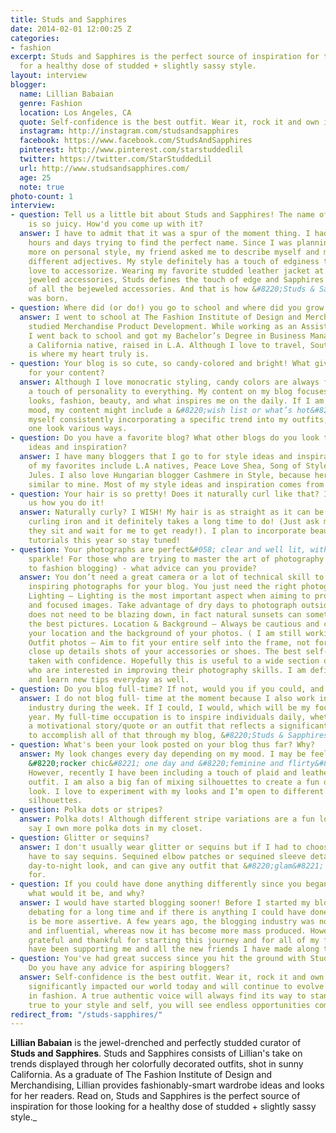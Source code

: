 ```yaml
---
title: Studs and Sapphires
date: 2014-02-01 12:00:25 Z
categories:
- fashion
excerpt: Studs and Sapphires is the perfect source of inspiration for those looking
  for a healthy dose of studded + slightly sassy style.
layout: interview
blogger:
  name: Lillian Babaian
  genre: Fashion
  location: Los Angeles, CA
  quote: Self-confidence is the best outfit. Wear it, rock it and own it.
  instagram: http://instagram.com/studsandsapphires
  facebook: https://www.facebook.com/StudsAndSapphires
  pinterest: http://www.pinterest.com/starstuddedlil
  twitter: https://twitter.com/StarStuddedLil
  url: http://www.studsandsapphires.com/
  age: 25
  note: true
photo-count: 1
interview:
- question: Tell us a little bit about Studs and Sapphires! The name of your blog
    is so juicy. How'd you come up with it?
  answer: I have to admit that it was a spur of the moment thing. I had spent countless
    hours and days trying to find the perfect name. Since I was planning on focusing
    more on personal style, my friend asked me to describe myself and my style using
    different adjectives. My style definitely has a touch of edginess to it and I
    love to accessorize. Wearing my favorite studded leather jacket at the time and
    jeweled accessories, Studs defines the touch of edge and Sapphires is a reflection
    of all the bejeweled accessories. And that is how &#8220;Studs & Sapphires&#8221;
    was born.
- question: Where did (or do!) you go to school and where did you grow up?
  answer: I went to school at The Fashion Institute of Design and Merchandising and
    studied Merchandise Product Development. While working as an Assistant Designer,
    I went back to school and got my Bachelor’s Degree in Business Management. I am
    a California native, raised in L.A. Although I love to travel, Southern California
    is where my heart truly is.
- question: Your blog is so cute, so candy-colored and bright! What gives you inspiration
    for your content?
  answer: Although I love monocratic styling, candy colors are always fun and add
    a touch of personality to everything. My content on my blog focuses on personal
    looks, fashion, beauty, and what inspires me on the daily. If I am in the shopping
    mood, my content might include a &#8220;wish list or what’s hot&#8221;. If I see
    myself consistently incorporating a specific trend into my outfits, I might style
    one look various ways.
- question: Do you have a favorite blog? What other blogs do you look to for style
    ideas and inspiration?
  answer: I have many bloggers that I go to for style ideas and inspiration. Some
    of my favorites include L.A natives, Peace Love Shea, Song of Style, and Sincerely
    Jules. I also love Hungarian blogger Cashmere in Style, because her style is very
    similar to mine. Most of my style ideas and inspiration comes from street style
- question: Your hair is so pretty! Does it naturally curl like that? If not... tell
    us how you do it!
  answer: Naturally curly? I WISH! My hair is as straight as it can be! I use a 1&#8220;
    curling iron and it definitely takes a long time to do! (Just ask my friends as
    they sit and wait for me to get ready!). I plan to incorporate beauty and hair
    tutorials this year so stay tuned!
- question: Your photographs are perfect&#058; clear and well lit, with a hint of
    sparkle! For those who are trying to master the art of photography (with respect
    to fashion blogging) - what advice can you provide?
  answer: You don’t need a great camera or a lot of technical skill to take interesting,
    inspiring photographs for your blog. You just need the right photography tips.
    Lighting – Lighting is the most important aspect when aiming to produce clear
    and focused images. Take advantage of dry days to photograph outside and the sun
    does not need to be blazing down, in fact natural sunsets can sometimes create
    the best pictures. Location & Background – Always be cautious and consistent with
    your location and the background of your photos. ( I am still working on this!)
    Outfit photos – Aim to fit your entire self into the frame, not forgetting some
    close up details shots of your accessories or shoes. The best self-portraits are
    taken with confidence. Hopefully this is useful to a wide section of bloggers
    who are interested in improving their photography skills. I am definitely no expert
    and learn new tips everyday as well.
- question: Do you blog full-time? If not, would you if you could, and why?
  answer: I do not blog full- time at the moment because I also work in the fashion
    industry during the week. If I could, I would, which will be my focus this upcoming
    year. My full-time occupation is to inspire individuals daily, whether it's through
    a motivational story/quote or an outfit that reflects a significant story. I hope
    to accomplish all of that through my blog, &#8220;Studs & Sapphires&#8221;.
- question: What's been your look posted on your blog thus far? Why?
  answer: My look changes every day depending on my mood. I may be feeling a bit of
    &#8220;rocker chic&#8221; one day and &#8220;feminine and flirty&#8221; the next.
    However, recently I have been including a touch of plaid and leather in every
    outfit. I am also a big fan of mixing silhouettes to create a fun dimensional
    look. I love to experiment with my looks and I’m open to different styles and
    silhouettes.
- question: Polka dots or stripes?
  answer: Polka dots! Although different stripe variations are a fun look, I can definitely
    say I own more polka dots in my closet.
- question: Glitter or sequins?
  answer: I don't usually wear glitter or sequins but if I had to choose, I would
    have to say sequins. Sequined elbow patches or sequined sleeve details are a perfect
    day-to-night look, and can give any outfit that &#8220;glam&#8221; you are looking
    for.
- question: If you could have done anything differently since you began blogging&#058;
    what would it be, and why?
  answer: I would have started blogging sooner! Before I started my blog, I had been
    debating for a long time and if there is anything I could have done differently
    is be more assertive. A few years ago, the blogging industry was not as evolved
    and influential, whereas now it has become more mass produced. However, I am really
    grateful and thankful for starting this journey and for all of my followers who
    have been supporting me and all the new friends I have made along the way.
- question: You've had great success since you hit the ground with Studs and Sapphires.
    Do you have any advice for aspiring bloggers?
  answer: Self-confidence is the best outfit. Wear it, rock it and own it. Blogs have
    significantly impacted our world today and will continue to evolve our future
    in fashion. A true authentic voice will always find its way to stand out. Stay
    true to your style and self, you will see endless opportunities come your way!
redirect_from: "/studs-sapphires/"
---
```


**Lillian Babaian** is the jewel-drenched and perfectly studded curator of **Studs and Sapphires**. Studs and Sapphires consists of Lillian's take on trends displayed through her colorfully decorated outfits, shot in sunny California. As a graduate of The Fashion Institute of Design and Merchandising, Lillian provides fashionably-smart wardrobe ideas and looks for her readers. Read on, Studs and Sapphires is the perfect source of inspiration for those looking for a healthy dose of studded + slightly sassy style._